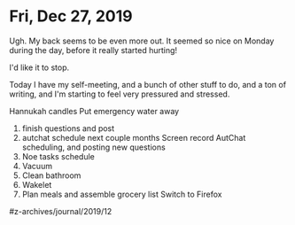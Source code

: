 # Fri, Dec 27, 2019
Ugh. My back seems to be even more out. It seemed so nice on Monday during the day, before it really started hurting!

I'd like it to stop.

Today I have my self-meeting, and a bunch of other stuff to do, and a ton of writing, and I'm starting to feel very pressured and stressed.




Hannukah candles
Put emergency water away
1.  finish questions and post
2. autchat schedule next couple months
Screen record AutChat scheduling, and posting new questions
7. Noe tasks schedule
8. Vacuum 
9. Clean bathroom
10. Wakelet 
11. Plan meals and assemble grocery list 
Switch to Firefox


#z-archives/journal/2019/12